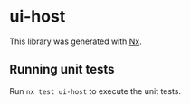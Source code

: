 # ui-host

This library was generated with [Nx](https://nx.dev).

## Running unit tests

Run `nx test ui-host` to execute the unit tests.
